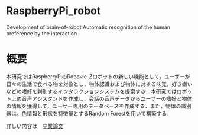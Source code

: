 # RaspberryPi_robot
Development of brain-of-robot:Automatic recognition of the human preference by the interaction

# 概要
本研究ではRaspberryPiのRobovie-Zロボットの新しい機能として，ユーザーが日々の生活で食べる物を対象とし，物体認識および物体に対する味覚，好き嫌いなどの嗜好を判別するインタラクションシステムを提案する．本研究ではロボット上の音声アシスタントを作成し，会話の音声データからユーザーの嗜好と物体の情報を獲得して，ユーザー専用のデータベースを作成する．また，物体の識別器は，色情報と形状を特徴量とするRandom Forestを用いて構築する．

詳しい内容は　[卒業論文](Graduation_thesis.pdf)
